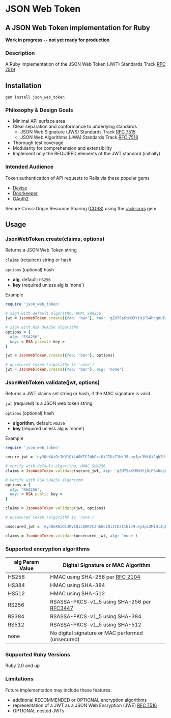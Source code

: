 # JSON Web Token

## A JSON Web Token implementation for Ruby
**Work in progress -- not yet ready for production**

### Description
A Ruby implementation of the JSON Web Token (JWT) Standards Track [RFC 7519][rfc7519]

## Installation
    gem install json_web_token

### Philosophy & Design Goals
* Minimal API surface area
* Clear separation and conformance to underlying standards
  - JSON Web Signature (JWS) Standards Track [RFC 7515][rfc7515]
  - JSON Web Algorithms (JWA) Standards Track [RFC 7518][rfc7518]
* Thorough test coverage
* Modularity for comprehension and extensibility
* Implement only the REQUIRED elements of the JWT standard (initially)

### Intended Audience
Token authentication of API requests to Rails via these popular gems

- [Devise][devise]
- [Doorkeeper][doorkeeper]
- [OAuth2][oauth2]

Secure Cross-Origin Resource Sharing ([CORS][cors]) using the [rack-cors][rack-cors] gem

## Usage

### JsonWebToken.create(claims, options)

Returns a JSON Web Token string

`claims` (required) string or hash

`options` (optional) hash

* **alg**, default: `HS256`
* **key** (required unless alg is 'none')

Example

```ruby
require 'json_web_token'

# sign with default algorithm, HMAC SHA256
jwt = JsonWebToken.create({foo: 'bar'}, key: 'gZH75aKtMN3Yj0iPS4hcgUuTwjAzZr9C')

# sign with RSA SHA256 algorithm
options = {
  alg: 'RSA256',
  key: < RSA private key >
}

jwt = JsonWebToken.create({foo: 'bar'}, options)

# unsecured token (algorithm is 'none')
jwt = JsonWebToken.create({foo: 'bar'}, alg: 'none')

```

### JsonWebToken.validate(jwt, options)

Returns a JWT claims set string or hash, if the MAC signature is valid

`jwt` (required) is a JSON web token string

`options` (optional) hash

* **algorithm**, default: `HS256`
* **key** (required unless alg is 'none')

Example

```ruby
require 'json_web_token'

secure_jwt = 'eyJ0eXAiOiJKV1QiLA0KICJhbGciOiJIUzI1NiJ9.eyJpc3MiOiJqb2UiLA0KICJleHAiOjEzMDA4MTkzODAsDQogImh0dHA6Ly9leGFt.cGxlLmNvbS9pc19yb290Ijp0cnVlfQ.dBjftJeZ4CVP-mB92K27uhbUJU1p1r_wW1gFWFOEjXk'

# verify with default algorithm, HMAC SHA256
claims = JsonWebToken.validate(secure_jwt, key: 'gZH75aKtMN3Yj0iPS4hcgUuTwjAzZr9C')

# verify with RSA SHA256 algorithm
options = {
  alg: 'RSA256',
  key: < RSA public key >
}

claims = JsonWebToken.validate(jwt, options)

# unsecured token (algorithm is 'none')

unsecured_jwt = 'eyJ0eXAiOiJKV1QiLA0KICJhbGciOiJIUzI1NiJ9.eyJpc3MiOiJqb2UiLA0KICJleHAiOjEzMDA4MTkzODAsDQogImh0dHA6Ly9leGFt.'

claims = JsonWebToken.validate(unsecured_jwt, alg: 'none')

```
### Supported encryption algorithms

alg Param Value | Digital Signature or MAC Algorithm
------|------
HS256 | HMAC using SHA-256 per [RFC 2104][rfc2104]
HS384 | HMAC using SHA-384
HS512 | HMAC using SHA-512
RS256 | RSASSA-PKCS-v1_5 using SHA-256 per [RFC3447][rfc3447]
RS384 | RSASSA-PKCS-v1_5 using SHA-384
RS512 | RSASSA-PKCS-v1_5 using SHA-512
none | No digital signature or MAC performed (unsecured)

### Supported Ruby Versions
Ruby 2.0 and up

### Limitations
Future implementation may include these features:

- additional RECOMMENDED or OPTIONAL encryption algorithms
- representation of a JWT as a JSON Web Encryption (JWE) [RFC 7516][rfc7516]
- OPTIONAL nested JWTs

[rfc2104]: http://tools.ietf.org/html/rfc2104
[rfc3447]: http://tools.ietf.org/html/rfc3447
[rfc7515]: http://tools.ietf.org/html/rfc7515
[rfc7516]: http://tools.ietf.org/html/rfc7516
[rfc7518]: http://tools.ietf.org/html/rfc7518
[rfc7519]: http://tools.ietf.org/html/rfc7519

[cors]: http://www.w3.org/TR/cors/
[devise]: https://github.com/plataformatec/devise
[doorkeeper]: https://github.com/doorkeeper-gem/doorkeeper
[oauth2]: https://github.com/intridea/oauth2
[rack-cors]: https://github.com/cyu/rack-cors

